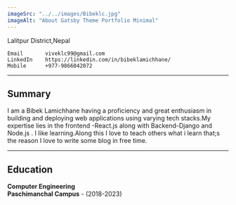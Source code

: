 ```yaml
---
imageSrc: "../../images/Bibeklc.jpg"
imageAlt: "About Gatsby Theme Portfolio Minimal"
---
```

Lalitpur District,Nepal
```
Email       viveklc99@gmail.com
LinkedIn    https://linkedin.com/in/bibeklamichhane/
Mobile      +977-9866042072
```
---
## Summary

I am a Bibek Lamichhane having a proficiency and great enthusiasm in building and deploying web applications using varying tech stacks.My expertise lies in the frontend -React.js along with Backend-Django and Node.js . I like learning.Along this I love to teach others what i learn that;s the reason I love to write some blog in free time.

---
## Education




**Computer Engineering**\
**Paschimanchal Campus**  - (2018-2023)

<a href="../content/images/Viveklc.png" target="_blank" rel="nofollow noopener noreferrer" aria-label=""><u></u></a> 
